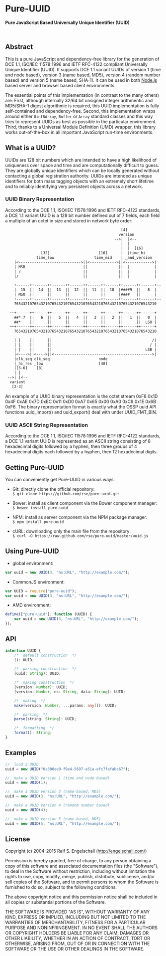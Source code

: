 
Pure-UUID
=========

**Pure JavaScript Based Universally Unique Identifier (UUID)**

<p/>
<img src="https://nodei.co/npm/pure-uuid.png?downloads=true&stars=true" alt=""/>

<p/>
<img src="https://david-dm.org/rse/pure-uuid.png" alt=""/>

Abstract
--------

This is a pure JavaScript and dependency-free library for the generation
of DCE 1.1, ISO/IEC 11578:1996 and IETF RFC-4122 compliant Universally
Unique Identifier (UUID). It supports DCE 1.1 variant UUIDs of version
1 (time and node based), version 3 (name based, MD5), version 4 (random
number based) and version 5 (name based, SHA-1). It can be used in both
[Node.js](http://nodejs.org/) based server and browser based client
environments.

The essential points of this implementation (in contrast to the many
others) are: First, although internally 32/64 bit unsigned integer
arithmentic and MD5/SHA-1 digest algorithmic is required, this UUID
implementation is fully self-contained and dependency-free. Second,
this implementation wraps around either `Uint8Array`, `Buffer` or
`Array` standard classes and this way tries to represent UUIDs as best
as possible in the particular environment. Third, thanks to a Universal
Module Definition (UMD) wrapper, this library works out-of-the-box in
all important JavaScript run-time environments.

What is a UUID?
---------------

UUIDs are 128 bit numbers which are intended to have a high likelihood
of uniqueness over space and time and are computationally difficult to
guess. They are globally unique identifiers which can be locally
generated without contacting a global registration authority. UUIDs are
intended as unique identifiers for both mass tagging objects with an
extremely short lifetime and to reliably identifying very persistent
objects across a network.

### UUID Binary Representation

According to the DCE 1.1, ISO/IEC 11578:1996 and IETF RFC-4122
standards, a DCE 1.1 variant UUID is a 128 bit number defined out of 7
fields, each field a multiple of an octet in size and stored in network
byte order:

```txt
                                                    [4]
                                                   version
                                                 -->|  |<--
                                                    |  |
                                                    |  |  [16]
                [32]                      [16]      |  |time_hi
              time_low                  time_mid    | _and_version
    |<---------------------------->||<------------>||<------------>|
    | MSB                          ||              ||  |           |
    | /                            ||              ||  |           |
    |/                             ||              ||  |           |

    +------++------++------++------++------++------++------++------+~~
    |  15  ||  14  ||  13  ||  12  ||  11  ||  10  |####9  ||   8  |
    | MSO  ||      ||      ||      ||      ||      |####   ||      |
    +------++------++------++------++------++------++------++------+~~
    7654321076543210765432107654321076543210765432107654321076543210

  ~~+------++------++------++------++------++------++------++------+
    ##* 7  ||   6  ||   5  ||   4  ||   3  ||   2  ||   1  ||   0  |
    ##*    ||      ||      ||      ||      ||      ||      ||  LSO |
  ~~+------++------++------++------++------++------++------++------+
    7654321076543210765432107654321076543210765432107654321076543210

    | |    ||      ||                                             /|
    | |    ||      ||                                            / |
    | |    ||      ||                                          LSB |
    |<---->||<---->||<-------------------------------------------->|
    |clk_seq clk_seq                      node
    |_hi_res _low                         [48]
    |[5-6]    [8]
    | |
 -->| |<--
  variant
   [2-3]
```

An example of a UUID binary representation is the octet stream 0xF8
0x1D 0x4F 0xAE 0x7D 0xEC 0x11 0xD0 0xA7 0x65 0x00 0xA0 0xC9 0x1E 0x6B
0xF6. The binary representation format is exactly what the OSSP uuid
API functions uuid_import() and uuid_export() deal with under
UUID_FMT_BIN.

### UUID ASCII String Representation

According to the DCE 1.1, ISO/IEC 11578:1996 and IETF RFC-4122
standards, a DCE 1.1 variant UUID is represented as an ASCII string
consisting of 8 hexadecimal digits followed by a hyphen, then three
groups of 4 hexadecimal digits each followed by a hyphen, then 12
hexadecimal digits.

Getting Pure-UUID
-----------------

You can conveniently get Pure-UUID in various ways:

- Git: directly clone the official repository:<br/>
  `$ git clone https://github.com/rse/pure-uuid.git`

- Bower: install as client component via the Bower component manager:<br/>
  `$ bower install pure-uuid`

- NPM: install as server component via the NPM package manager:<br/>
  `$ npm install pure-uuid`

- cURL: downloading only the main file from the repository:<br/>
  `$ curl -O https://raw.github.com/rse/pure-uuid/master/uuid.js`

Using Pure-UUID
---------------

- global environment:

```js
var uuid = new UUID(3, "ns:URL", "http://example.com/");
```

- CommonJS environment:

```js
var UUID = require("pure-uuid");
var uuid = new UUID(3, "ns:URL", "http://example.com/");
```

- AMD environment:

```js
define(["pure-uuid"], function (UUID) {
    var uuid = new UUID(3, "ns:URL", "http://example.com/");
});
```

API
---

```ts
interface UUID {
    /*  default construction  */
    (): UUID;

    /*  parsing construction  */
    (uuid: String): UUID;

    /*  making construction  */
    (version: Number): UUID;
    (version: Number, ns: String, data: String): UUID;

    /*  making  */
    make(version: Number, ...params: any[]): UUID;

    /*  parsing  */
    parse(string: String): UUID;

    /*  formatting  */
    format(): String;
}
```

Examples
--------

```js
//  load a UUID
uuid = new UUID("0a300ee9-f9e4-5697-a51a-efc7fafaba67");

//  make a UUID version 1 (time and node based)
uuid = new UUID(1);

//  make a UUID version 3 (name-based, MD5)
uuid = new UUID(3, "ns:URL", "http://example.com/");

//  make a UUID version 4 (random number based)
uuid = new UUID(4);

//  make a UUID version 5 (name-based, MD5)
uuid = new UUID(5, "ns:URL", "http://example.com/");
```

License
-------

Copyright (c) 2004-2015 Ralf S. Engelschall (http://engelschall.com/)

Permission is hereby granted, free of charge, to any person obtaining
a copy of this software and associated documentation files (the
"Software"), to deal in the Software without restriction, including
without limitation the rights to use, copy, modify, merge, publish,
distribute, sublicense, and/or sell copies of the Software, and to
permit persons to whom the Software is furnished to do so, subject to
the following conditions:

The above copyright notice and this permission notice shall be included
in all copies or substantial portions of the Software.

THE SOFTWARE IS PROVIDED "AS IS", WITHOUT WARRANTY OF ANY KIND,
EXPRESS OR IMPLIED, INCLUDING BUT NOT LIMITED TO THE WARRANTIES OF
MERCHANTABILITY, FITNESS FOR A PARTICULAR PURPOSE AND NONINFRINGEMENT.
IN NO EVENT SHALL THE AUTHORS OR COPYRIGHT HOLDERS BE LIABLE FOR ANY
CLAIM, DAMAGES OR OTHER LIABILITY, WHETHER IN AN ACTION OF CONTRACT,
TORT OR OTHERWISE, ARISING FROM, OUT OF OR IN CONNECTION WITH THE
SOFTWARE OR THE USE OR OTHER DEALINGS IN THE SOFTWARE.

